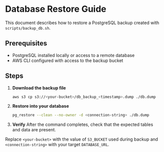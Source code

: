 # Database Restore Guide

This document describes how to restore a PostgreSQL backup created with `scripts/backup_db.sh`.

## Prerequisites
- PostgreSQL installed locally or access to a remote database
- AWS CLI configured with access to the backup bucket

## Steps
1. **Download the backup file**
   ```bash
   aws s3 cp s3://<your-bucket>/db_backup_<timestamp>.dump ./db.dump
   ```
2. **Restore into your database**
   ```bash
   pg_restore --clean --no-owner -d <connection-string> ./db.dump
   ```
3. **Verify**
   After the command completes, check that the expected tables and data are present.

Replace `<your-bucket>` with the value of `S3_BUCKET` used during backup and `<connection-string>` with your target `DATABASE_URL`.

